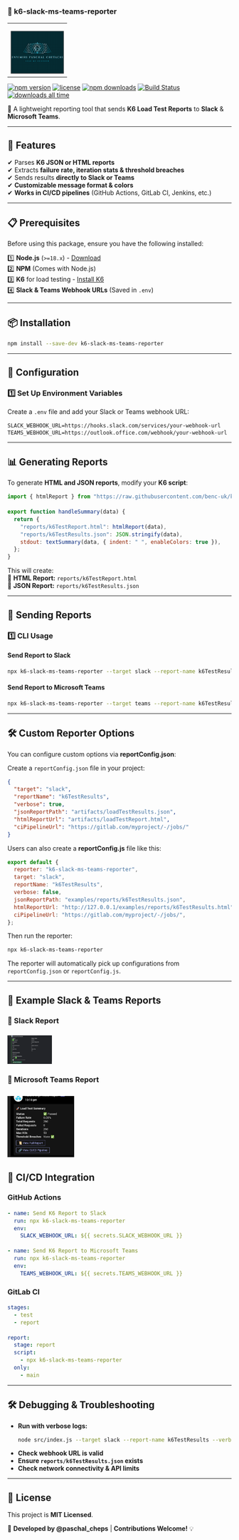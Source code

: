 ### **📖 k6-slack-ms-teams-reporter**

<table align="center"><tr><td align="center">
<img src="https://github.com/qaPaschalE/cypress-plugins/blob/main/assets/paschal%20logo%20(2).png?raw=true" alt="paschal Logo" style="max-width:120px;  margin-top:15px;"/>
</td></tr></table>

[![npm version](https://img.shields.io/npm/v/k6-slack-ms-teams-reporter)](https://www.npmjs.com/package/k6-slack-ms-teams-reporter) [![license](https://img.shields.io/npm/l/k6-slack-ms-teams-reporter)](https://github.com/qaPaschalE/k6-slack-ms-teams-reporter/blob/main/LICENSE) [![npm downloads](https://img.shields.io/npm/dt/k6-slack-ms-teams-reporter)](https://www.npmjs.com/package/k6-slack-ms-teams-reporter) [![Build Status](https://github.com/qaPaschalE/k6-slack-ms-teams-reporter/actions/workflows/build.yml/badge.svg)](https://github.com/qaPaschalE/k6-slack-ms-teams-reporter/actions/workflows/build.yml) [![downloads all time](https://img.shields.io/npm/dt/k6-slack-ms-teams-reporter.svg?style=flat&color=black&label=lifetime%20downloads)](https://www.npmjs.com/package/k6-slack-ms-teams-reporter)

🚀 A lightweight reporting tool that sends **K6 Load Test Reports** to **Slack** & **Microsoft Teams**.

---

## **📌 Features**

✔ Parses **K6 JSON or HTML reports**  
✔ Extracts **failure rate, iteration stats & threshold breaches**  
✔ Sends results **directly to Slack or Teams**  
✔ **Customizable message format & colors**  
✔ **Works in CI/CD pipelines** (GitHub Actions, GitLab CI, Jenkins, etc.)

---

## **📋 Prerequisites**

Before using this package, ensure you have the following installed:

1️⃣ **Node.js** (`>=18.x`) - [Download](https://nodejs.org/)  
2️⃣ **NPM** (Comes with Node.js)  
3️⃣ **K6** for load testing - [Install K6](https://k6.io/docs/getting-started/installation/)  
4️⃣ **Slack & Teams Webhook URLs** (Saved in `.env`)

---

## **📦 Installation**

```sh
npm install --save-dev k6-slack-ms-teams-reporter
```

---

## **🔧 Configuration**

### **1️⃣ Set Up Environment Variables**

Create a `.env` file and add your Slack or Teams webhook URL:

```
SLACK_WEBHOOK_URL=https://hooks.slack.com/services/your-webhook-url
TEAMS_WEBHOOK_URL=https://outlook.office.com/webhook/your-webhook-url
```

---

## **📊 Generating Reports**

To generate **HTML and JSON reports**, modify your **K6 script**:

```js
import { htmlReport } from "https://raw.githubusercontent.com/benc-uk/k6-reporter/main/dist/bundle.js";

export function handleSummary(data) {
  return {
    "reports/k6TestReport.html": htmlReport(data),
    "reports/k6TestResults.json": JSON.stringify(data),
    stdout: textSummary(data, { indent: " ", enableColors: true }),
  };
}
```

This will create:  
📜 **HTML Report:** `reports/k6TestReport.html`  
📜 **JSON Report:** `reports/k6TestResults.json`

---

## **🚀 Sending Reports**

### **1️⃣ CLI Usage**

#### **Send Report to Slack**

```sh
npx k6-slack-ms-teams-reporter --target slack --report-name k6TestResults
```

#### **Send Report to Microsoft Teams**

```sh
npx k6-slack-ms-teams-reporter --target teams --report-name k6TestResults
```

---

## **🛠️ Custom Reporter Options**

You can configure custom options via **reportConfig.json**:

Create a `reportConfig.json` file in your project:

```json
{
  "target": "slack",
  "reportName": "k6TestResults",
  "verbose": true,
  "jsonReportPath": "artifacts/loadTestResults.json",
  "htmlReportUrl": "artifacts/loadTestReport.html",
  "ciPipelineUrl": "https://gitlab.com/myproject/-/jobs/"
}
```

Users can also create a **reportConfig.js** file like this:

```js
export default {
  reporter: "k6-slack-ms-teams-reporter",
  target: "slack",
  reportName: "k6TestResults",
  verbose: false,
  jsonReportPath: "examples/reports/k6TestResults.json",
  htmlReportUrl: "http://127.0.0.1/examples/reports/k6TestResults.html",
  ciPipelineUrl: "https://gitlab.com/myproject/-/jobs/",
};
```

Then run the reporter:

```sh
npx k6-slack-ms-teams-reporter
```

The reporter will automatically pick up configurations from `reportConfig.json` or `reportConfig.js`.

---

## **📝 Example Slack & Teams Reports**

### **📌 Slack Report**

<img src="https://github.com/qaPaschalE/k6-slack-ms-teams-reporter/blob/main/assets/Slack.png?raw=true" alt="teams example" style="max-width:100px;  margin-top:7px;"/>

### **📌 Microsoft Teams Report**

<img src="https://github.com/qaPaschalE/k6-slack-ms-teams-reporter/blob/main/assets/teams.jpeg?raw=true" alt="teams example" style="max-width:150px;  margin-top:10px;"/>

## **📌 CI/CD Integration**

### **GitHub Actions**

```yaml
- name: Send K6 Report to Slack
  run: npx k6-slack-ms-teams-reporter
  env:
    SLACK_WEBHOOK_URL: ${{ secrets.SLACK_WEBHOOK_URL }}

- name: Send K6 Report to Microsoft Teams
  run: npx k6-slack-ms-teams-reporter
  env:
    TEAMS_WEBHOOK_URL: ${{ secrets.TEAMS_WEBHOOK_URL }}
```

### **GitLab CI**

```yaml
stages:
  - test
  - report

report:
  stage: report
  script:
    - npx k6-slack-ms-teams-reporter
  only:
    - main
```

---

## **🛠 Debugging & Troubleshooting**

- **Run with verbose logs:**
  ```sh
  node src/index.js --target slack --report-name k6TestResults --verbose
  ```
- **Check webhook URL is valid**
- **Ensure `reports/k6TestResults.json` exists**
- **Check network connectivity & API limits**

---

## **📜 License**

This project is **MIT Licensed**.

🚀 **Developed by @paschal_cheps** | **Contributions Welcome!** 💡
